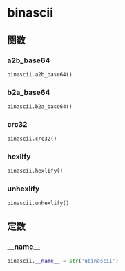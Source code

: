 # binascii
## 関数
### a2b\_base64
```python
binascii.a2b_base64()
```
### b2a\_base64
```python
binascii.b2a_base64()
```
### crc32
```python
binascii.crc32()
```
### hexlify
```python
binascii.hexlify()
```
### unhexlify
```python
binascii.unhexlify()
```
## 定数
### \_\_name\_\_
```python
binascii.__name__ = str('ubinascii')
```
